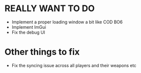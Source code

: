 # REALLY WANT TO DO

- Implement a proper loading window a bit like COD BO6
- Implement ImGui
- Fix the debug UI


# Other things to fix
- Fix the syncing issue across all players and their weapons etc